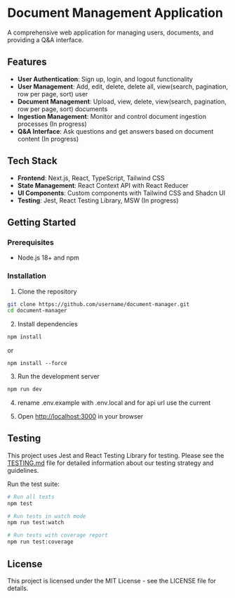 # Document Management Application

A comprehensive web application for managing users, documents, and providing a Q&A interface.

## Features

- **User Authentication**: Sign up, login, and logout functionality
- **User Management**: Add, edit, delete, delete all, view(search, pagination, row per page, sort) user
- **Document Management**: Upload, view, delete, view(search, pagination, row per page, sort) documents
- **Ingestion Management**: Monitor and control document ingestion processes (In progress)
- **Q&A Interface**: Ask questions and get answers based on document content (In progress)

## Tech Stack

- **Frontend**: Next.js, React, TypeScript, Tailwind CSS
- **State Management**: React Context API with React Reducer
- **UI Components**: Custom components with Tailwind CSS and Shadcn UI
- **Testing**: Jest, React Testing Library, MSW (In progress)

## Getting Started

### Prerequisites

- Node.js 18+ and npm

### Installation

1. Clone the repository

```bash
git clone https://github.com/username/document-manager.git
cd document-manager
```

2. Install dependencies

```bash
npm install
```

or

```
npm install --force
```

3. Run the development server

```bash
npm run dev
```

4. rename .env.example with .env.local and for api url use the current

5. Open [http://localhost:3000](http://localhost:3000) in your browser

## Testing

This project uses Jest and React Testing Library for testing. Please see the [TESTING.md](TESTING.md) file for detailed information about our testing strategy and guidelines.

Run the test suite:

```bash
# Run all tests
npm test

# Run tests in watch mode
npm run test:watch

# Run tests with coverage report
npm run test:coverage
```

## License

This project is licensed under the MIT License - see the LICENSE file for details.
